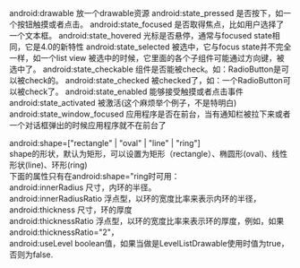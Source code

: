 ﻿android:drawable 放一个drawable资源
android:state_pressed 是否按下，如一个按钮触摸或者点击。
android:state_focused 是否取得焦点，比如用户选择了一个文本框。
android:state_hovered 光标是否悬停，通常与focused state相同，它是4.0的新特性
android:state_selected 被选中，它与focus state并不完全一样，如一个list view 被选中的时候，它里面的各个子组件可能通过方向键，被选中了。
android:state_checkable 组件是否能被check。如：RadioButton是可以被check的。
android:state_checked 被checked了，如：一个RadioButton可以被check了。
android:state_enabled 能够接受触摸或者点击事件
android:state_activated 被激活(这个麻烦举个例子，不是特明白)
android:state_window_focused 应用程序是否在前台，当有通知栏被拉下来或者一个对话框弹出的时候应用程序就不在前台了


android:shape=["rectangle" | "oval" | "line" | "ring"]  
shape的形状，默认为矩形，可以设置为矩形（rectangle）、椭圆形(oval)、线性形状(line)、环形(ring)  
下面的属性只有在android:shape="ring时可用：  
android:innerRadius         尺寸，内环的半径。  
android:innerRadiusRatio    浮点型，以环的宽度比率来表示内环的半径，  
android:thickness           尺寸，环的厚度  
android:thicknessRatio      浮点型，以环的宽度比率来表示环的厚度，例如，如果android:thicknessRatio="2"，  
android:useLevel            boolean值，如果当做是LevelListDrawable使用时值为true，否则为false. 